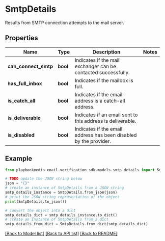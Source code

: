 # SmtpDetails

Results from SMTP connection attempts to the mail server.

## Properties

Name | Type | Description | Notes
------------ | ------------- | ------------- | -------------
**can_connect_smtp** | **bool** | Indicates if the mail exchanger can be contacted successfully. | 
**has_full_inbox** | **bool** | Indicates if the mailbox is full. | 
**is_catch_all** | **bool** | Indicates if the email address is a catch-all address. | 
**is_deliverable** | **bool** | Indicates if an email sent to this address is deliverable. | 
**is_disabled** | **bool** | Indicates if the email address has been disabled by the provider. | 

## Example

```python
from playbookmedia_email-verification_sdk.models.smtp_details import SmtpDetails

# TODO update the JSON string below
json = "{}"
# create an instance of SmtpDetails from a JSON string
smtp_details_instance = SmtpDetails.from_json(json)
# print the JSON string representation of the object
print(SmtpDetails.to_json())

# convert the object into a dict
smtp_details_dict = smtp_details_instance.to_dict()
# create an instance of SmtpDetails from a dict
smtp_details_from_dict = SmtpDetails.from_dict(smtp_details_dict)
```
[[Back to Model list]](../README.md#documentation-for-models) [[Back to API list]](../README.md#documentation-for-api-endpoints) [[Back to README]](../README.md)



